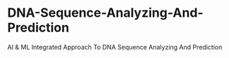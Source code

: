 # DNA-Sequence-Analyzing-And-Prediction
AI &amp; ML Integrated Approach To DNA Sequence Analyzing And Prediction
